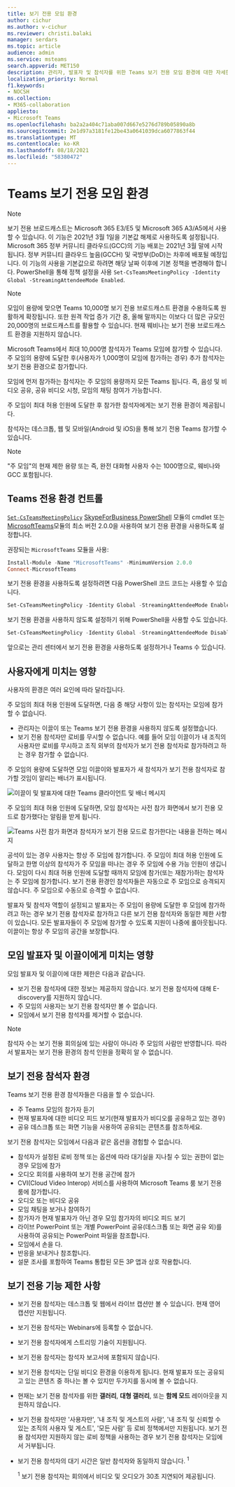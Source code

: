 ```yaml
---
title: 보기 전용 모임 환경
author: cichur
ms.author: v-cichur
ms.reviewer: christi.balaki
manager: serdars
ms.topic: article
audience: admin
ms.service: msteams
search.appverid: MET150
description: 관리자, 발표자 및 참석자를 위한 Teams 보기 전용 모임 환경에 대한 자세한 내용 알아보기
localization_priority: Normal
f1.keywords:
- NOCSH
ms.collection:
- M365-collaboration
appliesto:
- Microsoft Teams
ms.openlocfilehash: ba2a2a404c71aba007d667e5276d789b05890a8b
ms.sourcegitcommit: 2e1d97a3181fe12be43a0641039dca6077863f44
ms.translationtype: MT
ms.contentlocale: ko-KR
ms.lasthandoff: 08/18/2021
ms.locfileid: "58380472"
---
```

# <a name="teams-view-only-meeting-experience"></a>Teams 보기 전용 모임 환경

> [!Note]
> 보기 전용 브로드캐스트는 Microsoft 365 E3/E5 및 Microsoft 365 A3/A5에서 사용할 수 있습니다. 이 기능은 2021년 3월 1일을 기본값 해제로 사용하도록 설정됩니다. Microsoft 365 정부 커뮤니티 클라우드(GCC)의 기능 배포는 2021년 3월 말에 시작됩니다. 정부 커뮤니티 클라우드 높음(GCCH) 및 국방부(DoD)는 차후에 배포될 예정입니다. 이 기능의 사용을 기본값으로 하려면 해당 날짜 이후에 기본 정책을 변경해야 합니다. PowerShell을 통해 정책 설정을 사용 `Set-CsTeamsMeetingPolicy -Identity Global -StreamingAttendeeMode Enabled`.

> [!Note]
> 모임이 용량에 맞으면 Teams 10,000명 보기 전용 브로드캐스트 환경을 수용하도록 원활하게 확장됩니다. 또한 원격 작업 증가 기간 중, 올해 말까지는 이보다 더 많은 규모인 20,000명의 브로드캐스트를 활용할 수 있습니다. 현재 웨비나는 보기 전용 브로드캐스트 환경을 지원하지 않습니다.

Microsoft Teams에서 최대 10,000명 참석자가 Teams 모임에 참가할 수 있습니다. 주 모임의 용량에 도달한 후(사용자가 1,000명이 모임에 참가하는 경우) 추가 참석자는 보기 전용 환경으로 참가합니다.

모임에 먼저 참가하는 참석자는 주 모임의 용량까지 모든 Teams 됩니다. 즉, 음성 및 비디오 공유, 공유 비디오 시청, 모임의 채팅 참여가 가능합니다.

주 모임이 최대 허용 인원에 도달한 후 참가한 참석자에게는 보기 전용 환경이 제공됩니다.

참석자는 데스크톱, 웹 및 모바일(Android 및 iOS)을 통해 보기 전용 Teams 참가할 수 있습니다.

> [!Note]
> "주 모임"의 현재 제한 용량 또는 즉, 완전 대화형 사용자 수는 1000명으로, 웨비나와 GCC 포함됩니다.

## <a name="teams-view-only-experience-controls"></a>Teams 전용 환경 컨트롤

[`Set-CsTeamsMeetingPolicy`](/powershell/module/skype/set-csteamsmeetingpolicy?view=skype-ps) [SkypeForBusiness PowerShell](/powershell/module/skype/?view=skype-ps) 모듈의 cmdlet 또는 [MicrosoftTeams](https://www.powershellgallery.com/packages/MicrosoftTeams)모듈의 최소 버전 2.0.0을 사용하여 보기 전용 환경을 사용하도록 설정합니다.

권장되는 `MicrosoftTeams` 모듈을 사용:

```PowerShell
Install-Module -Name "MicrosoftTeams" -MinimumVersion 2.0.0
Connect-MicrosoftTeams
```

보기 전용 환경을 사용하도록 설정하려면 다음 PowerShell 코드 코드는 사용할 수 있습니다.

```PowerShell
Set-CsTeamsMeetingPolicy -Identity Global -StreamingAttendeeMode Enabled
```

보기 전용 환경을 사용하지 않도록 설정하기 위해 PowerShell을 사용할 수도 있습니다.

```PowerShell
Set-CsTeamsMeetingPolicy -Identity Global -StreamingAttendeeMode Disabled
```

앞으로는 관리 센터에서 보기 전용 환경을 사용하도록 설정하거나 Teams 수 있습니다.

## <a name="impact-to-users"></a>사용자에게 미치는 영향

사용자의 환경은 여러 요인에 따라 달라집니다.

주 모임의 최대 허용 인원에 도달하면, 다음 중 해당 사항이 있는 참석자는 모임에 참가할 수 없습니다.

- 관리자는 이끌이 또는 Teams 보기 전용 환경을 사용하지 않도록 설정했습니다.
- 보기 전용 참석자만 로비를 무시할 수 없습니다. 예를 들어 모임 이끌이가 내 조직의 사용자만  로비를 무시하고 조직 외부의 참석자가 보기 전용 참석자로 참가하려고 하는 경우 참가할 수 없습니다.

주 모임의 용량에 도달하면 모임 이끌이와 발표자가 새 참석자가 보기 전용 참석자로 참가할 것임이 알리는 배너가 표시됩니다.

  ![이끌이 및 발표자에 대한 Teams 클라이언트 및 배너 메시지](media/chat-and-banner-message.png)

주 모임의 최대 허용 인원에 도달하면, 모임 참석자는 사전 참가 화면에서 보기 전용 모드로 참가했다는 알림을 받게 됩니다.

  ![Teams 사전 참가 화면과 참석자가 보기 전용 모드로 참가한다는 내용을 전하는 메시지](media/view-only-pre-join-screen.png)

공석이 있는 경우 사용자는 항상 주 모임에 참가합니다. 주 모임이 최대 허용 인원에 도달하고 한명 이상의 참석자가 주 모임을 떠나는 경우 주 모임에 수용 가능 인원이 생깁니다. 모임이 다시 최대 허용 인원에 도달할 때까지 모임에 참가(또는 재참가)하는 참석자는 주 모임에 참가합니다. 보기 전용 환경인 참석자들은 자동으로 주 모임으로 승격되지 않습니다. 주 모임으로 수동으로 승격할 수 없습니다.

발표자 및 참석자 역할이 설정되고 발표자는 주 모임이 용량에 도달한 후 모임에 참가하려고 하는 경우 보기 전용 참석자로 참가하고 다른 보기 전용 참석자와 동일한 제한 사항이 있습니다. 모든 발표자들이 주 모임에 참가할 수 있도록 지원이 나중에 롤아웃됩니다. 이끌이는 항상 주 모임의 공간을 보장합니다.

## <a name="impact-to-meeting-presenters-and-organizers"></a>모임 발표자 및 이끌이에게 미치는 영향

모임 발표자 및 이끌이에 대한 제한은 다음과 같습니다.

- 보기 전용 참석자에 대한 정보는 제공하지 않습니다. 보기 전용 참석자에 대해 E-discovery를 지원하지 않습니다.
- 주 모임의 사용자는 보기 전용 참석자만 볼 수 없습니다.
- 모임에서 보기 전용 참석자를 제거할 수 없습니다.

> [!Note]
> 참석자 수는 보기 전용 회의실에 있는 사람이 아니라 주 모임의 사람만 반영합니다. 따라서 발표자는 보기 전용 환경의 참석 인원을 정확히 알 수 없습니다.

## <a name="experience-for-view-only-attendees"></a>보기 전용 참석자 환경

Teams 보기 전용 환경 참석자들은 다음을 할 수 있습니다.

- 주 Teams 모임의 참가자 듣기
- 현재 발표자에 대한 비디오 피드 보기(현재 발표자가 비디오를 공유하고 있는 경우)
- 공유 데스크톱 또는 화면 기능을 사용하여 공유되는 콘텐츠를 참조하세요.

보기 전용 참석자는 모임에서 다음과 같은 옵션을 경험할 수 없습니다.

- 참석자가 설정된 로비 정책 또는 옵션에 따라 대기실을 지나칠 수 있는 권한이 없는 경우 모임에 참가
- 오디오 회의를 사용하여 보기 전용 공간에 참가
- CVI(Cloud Video Interop) 서비스를 사용하여 Microsoft Teams 룸 보기 전용 룸에 참가합니다.
- 오디오 또는 비디오 공유
- 모임 채팅을 보거나 참여하기
- 참가자가 현재 발표자가 아닌 경우 모임 참가자의 비디오 피드 보기
- 라이브 PowerPoint 또는 개별 PowerPoint 공유(데스크톱 또는 화면 공유 외)를 사용하여 공유되는 PowerPoint 파일을 참조합니다.
- 모임에서 손을 다.
- 반응을 보내거나 참조합니다.
- 설문 조사를 포함하여 Teams 통합된 모든 3P 앱과 상호 작용합니다.

## <a name="view-only-feature-limitations"></a>보기 전용 기능 제한 사항

- 보기 전용 참석자는 데스크톱 및 웹에서 라이브 캡션만 볼 수 있습니다. 현재 영어 캡션만 지원됩니다.
- 보기 전용 참석자는 Webinars에 등록할 수 없습니다.
- 보기 전용 참석자에게 스트리밍 기술이 지원됩니다.
- 보기 전용 참석자는 참석자 보고서에 포함되지 않습니다.
- 보기 전용 참석자는 단일 비디오 환경을 이용하게 됩니다. 현재 발표자 또는 공유되고 있는 콘텐츠 중 하나는 볼 수 있지만 두가지를 동시에 볼 수 없습니다.
- 현재는 보기 전용 참석자를 위한 **갤러리**, **대형 갤러리**, 또는 **함께 모드** 레이아웃을 지원하지 않습니다.
- 보기 전용 참석자만 '사용자만', '내 조직 및 게스트의 사람', '내 조직 및 신뢰할 수 있는 조직의 사용자 및 게스트', '모든 사람' 등 로비 정책에서만 지원됩니다. 보기 전용 참석자만 지원하지 않는 로비 정책을 사용하는 경우 보기 전용 참석자는 모임에서 거부됩니다. 
- 보기 전용 참석자의 대기 시간은 일반 참석자와 동일하지 않습니다. <sup>1</sup>

  <sup>1</sup> 보기 전용 참석자는 회의에서 비디오 및 오디오가 30초 지연되어 제공됩니다.  
